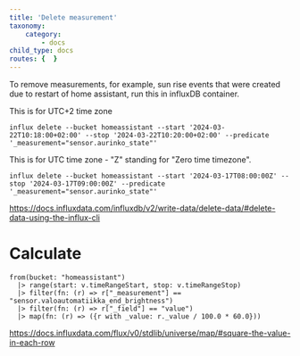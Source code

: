 ```yaml
---
title: 'Delete measurement'
taxonomy:
    category:
        - docs
child_type: docs
routes: {  }
---
```


To remove measurements, for example, sun rise events that were created due to restart of home assistant, run this in influxDB container.

This is for UTC+2 time zone

    influx delete --bucket homeassistant --start '2024-03-22T10:18:00+02:00' --stop '2024-03-22T10:20:00+02:00' --predicate '_measurement="sensor.aurinko_state"'

This is for UTC time zone - "Z" standing for "Zero time timezone".

    influx delete --bucket homeassistant --start '2024-03-17T08:00:00Z' --stop '2024-03-17T09:00:00Z' --predicate '_measurement="sensor.aurinko_state"'

https://docs.influxdata.com/influxdb/v2/write-data/delete-data/#delete-data-using-the-influx-cli

# Calculate

    from(bucket: "homeassistant")
      |> range(start: v.timeRangeStart, stop: v.timeRangeStop)
      |> filter(fn: (r) => r["_measurement"] == "sensor.valoautomatiikka_end_brightness")
      |> filter(fn: (r) => r["_field"] == "value")
      |> map(fn: (r) => ({r with _value: r._value / 100.0 * 60.0}))

https://docs.influxdata.com/flux/v0/stdlib/universe/map/#square-the-value-in-each-row